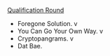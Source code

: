 [Qualification Round]()
- Foregone Solution. v
- You Can Go Your Own Way. v
- Cryptopangrams. v
- Dat Bae.

